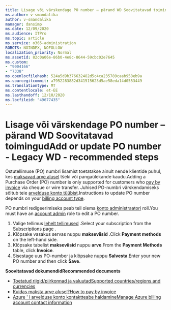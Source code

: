 ```yaml
---
title: Lisage või värskendage PO number – pärand WD Soovitatavad toimingud
ms.author: v-smandalika
author: v-smandalika
manager: dansimp
ms.date: 12/09/2020
ms.audience: ITPro
ms.topic: article
ms.service: o365-administration
ROBOTS: NOINDEX, NOFOLLOW
localization_priority: Normal
ms.assetid: 82c0a06e-86b0-4e8c-8644-59cbc02e7645
ms.custom:
- "9004166"
- "7338"
ms.openlocfilehash: 524a5d9b376632482d5c4ca235789caab958eb9a
ms.sourcegitcommit: a7952283882d341515623d5ae58eda14d0553449
ms.translationtype: MT
ms.contentlocale: et-EE
ms.lasthandoff: 12/10/2020
ms.locfileid: "49677435"
---
```

# <a name="add-or-update-po-number---legacy-wd---recommended-steps"></a><span data-ttu-id="cb68f-102">Lisage või värskendage PO number – pärand WD Soovitatavad toimingud</span><span class="sxs-lookup"><span data-stu-id="cb68f-102">Add or update PO number - Legacy WD - recommended steps</span></span>

<span data-ttu-id="cb68f-103">Ostutellimuse (PO) numbri lisamist toetatakse ainult nende klientide puhul, kes [maksavad arve alusel](https://docs.microsoft.com/azure/cost-management-billing/manage/pay-by-invoice) tšeki või pangaülekande kaudu.</span><span class="sxs-lookup"><span data-stu-id="cb68f-103">Adding a Purchase Order (PO) number is only supported for customers who [pay by invoice](https://docs.microsoft.com/azure/cost-management-billing/manage/pay-by-invoice) via cheque or wire transfer.</span></span> <span data-ttu-id="cb68f-104">Juhised PO-numbri värskendamiseks sõltub teie [arvelduse konto tüübist](https://docs.microsoft.com/azure/cost-management-billing/manage/view-all-accounts).</span><span class="sxs-lookup"><span data-stu-id="cb68f-104">Instructions to update PO number depends on your [billing account type](https://docs.microsoft.com/azure/cost-management-billing/manage/view-all-accounts).</span></span>

<span data-ttu-id="cb68f-105">PO numbri redigeerimiseks peab teil olema [konto administraatori](https://docs.microsoft.com/azure/role-based-access-control/rbac-and-directory-admin-roles) roll.</span><span class="sxs-lookup"><span data-stu-id="cb68f-105">You must have an [account admin](https://docs.microsoft.com/azure/role-based-access-control/rbac-and-directory-admin-roles) role to edit a PO number.</span></span>

1. <span data-ttu-id="cb68f-106">Valige tellimus [lehelt tellimused](https://ms.portal.azure.com/#blade/Microsoft_Azure_Billing/SubscriptionsBlade) .</span><span class="sxs-lookup"><span data-stu-id="cb68f-106">Select your subscription from the [Subscriptions page](https://ms.portal.azure.com/#blade/Microsoft_Azure_Billing/SubscriptionsBlade) .</span></span>
2. <span data-ttu-id="cb68f-107">Klõpsake vasakus servas nuppu **makseviisid** .</span><span class="sxs-lookup"><span data-stu-id="cb68f-107">Click **Payment methods** on the left-hand side.</span></span>
3. <span data-ttu-id="cb68f-108">Klõpsake tabelist **makseviisid** nuppu **arve**.</span><span class="sxs-lookup"><span data-stu-id="cb68f-108">From the **Payment Methods** table, click **Invoice**.</span></span> 
4. <span data-ttu-id="cb68f-109">Sisestage uus PO-number ja klõpsake nuppu **Salvesta**.</span><span class="sxs-lookup"><span data-stu-id="cb68f-109">Enter your new PO number and then click **Save**.</span></span>

<span data-ttu-id="cb68f-110">**Soovitatavad dokumendid**</span><span class="sxs-lookup"><span data-stu-id="cb68f-110">**Recommended documents**</span></span>

- [<span data-ttu-id="cb68f-111">Toetatud riigid/piirkonnad ja valuutad</span><span class="sxs-lookup"><span data-stu-id="cb68f-111">Supported countries/regions and currencies</span></span>](https://azure.microsoft.com/en-us/pricing/faq/) 
- [<span data-ttu-id="cb68f-112">Kuidas maksta arve alusel?</span><span class="sxs-lookup"><span data-stu-id="cb68f-112">How to pay by invoice</span></span>](https://docs.microsoft.com/azure/cost-management-billing/manage/pay-by-invoice) 
- [<span data-ttu-id="cb68f-113">Azure ' i arvelduse konto kontaktteabe haldamine</span><span class="sxs-lookup"><span data-stu-id="cb68f-113">Manage Azure billing account contact information</span></span>](https://docs.microsoft.com/azure/cost-management-billing/manage/change-azure-account-profile)


